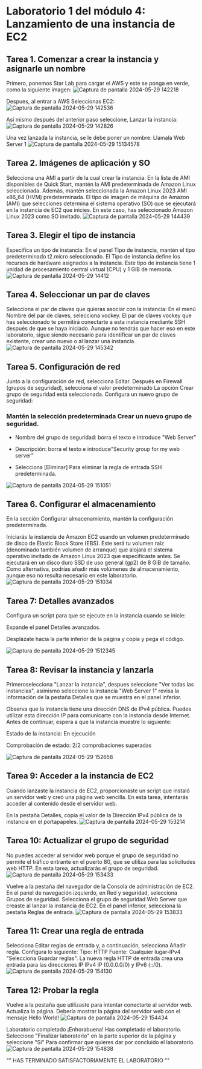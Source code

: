 # Laboratorio 1 del módulo 4: Lanzamiento de una instancia de EC2
## Tarea 1. Comenzar a crear la instancia y asignarle un nombre
Primero, ponemos Star Lab para cargar el AWS y este se ponga en verde, como la siguiente imagen:
![Captura de pantalla 2024-05-29 142218](https://github.com/Lila-Huanca/Trabajos-individuales-COMUNICACION-DE-DATOS-Y-REDES/assets/166184502/126b848e-c776-4047-993e-6b6d825952d2)

Despues, al entrar a AWS Seleccionas EC2:
![Captura de pantalla 2024-05-29 142536](https://github.com/Lila-Huanca/Trabajos-individuales-COMUNICACION-DE-DATOS-Y-REDES/assets/166184502/0252c52c-1b61-4bcb-ba8e-085557db683f)

Así mismo después del anterior paso seleccione, Lanzar la instancia:
![Captura de pantalla 2024-05-29 142826](https://github.com/Lila-Huanca/Trabajos-individuales-COMUNICACION-DE-DATOS-Y-REDES/assets/166184502/b2b5514d-def3-4596-9f72-5f0ff1d86ede)

Una vez lanzada la instancia, se le debe poner un nombre: Llamala Web Server 1
![Captura de pantalla 2024-05-29 15134578](https://github.com/Lila-Huanca/Trabajos-individuales-COMUNICACION-DE-DATOS-Y-REDES/assets/166184502/6e4bf162-2a70-481d-abd9-f8b5dc6b3956)

## Tarea 2. Imágenes de aplicación y SO
Selecciona una AMI a partir de la cual crear la instancia:
En la lista de AMI disponibles de Quick Start, mantén la AMI predeterminada de Amazon Linux seleccionada.
Además, mantén seleccionada la Amazon Linux 2023 AMI x86_64 (HVM) predeterminada.
El tipo de imagen de máquina de Amazon (AMI) que selecciones determina el sistema operativo (SO) que se ejecutará en la instancia de EC2 que inicies. En este caso, has seleccionado Amazon Linux 2023 como SO invitado.
![Captura de pantalla 2024-05-29 144439](https://github.com/Lila-Huanca/Trabajos-individuales-COMUNICACION-DE-DATOS-Y-REDES/assets/166184502/eea48b9e-cc23-426b-872d-372d6ad12d31)

## Tarea 3. Elegir el tipo de instancia
Especifica un tipo de instancia:
En el panel Tipo de instancia, mantén el tipo predeterminado t2.micro seleccionado.
El Tipo de instancia define los recursos de hardware asignados a la instancia. Este tipo de instancia tiene 1 unidad de procesamiento central virtual (CPU) y 1 GiB de memoria.
![Captura de pantalla 2024-05-29 14412](https://github.com/Lila-Huanca/Trabajos-individuales-COMUNICACION-DE-DATOS-Y-REDES/assets/166184502/1fe6e1b9-532c-4121-bca0-28a2fabc9eab)

## Tarea 4. Seleccionar un par de claves
Selecciona el par de claves que quieras asociar con la instancia:
En el menú Nombre del par de claves, selecciona vockey.
El par de claves vockey que has seleccionado te permitirá conectarte a esta instancia mediante SSH después de que se haya iniciado. Aunque no tendrás que hacer eso en este laboratorio, sigue siendo necesario para identificar un par de claves existente, crear uno nuevo o al lanzar una instancia.
![Captura de pantalla 2024-05-29 145342](https://github.com/Lila-Huanca/Trabajos-individuales-COMUNICACION-DE-DATOS-Y-REDES/assets/166184502/546efd9e-940a-4325-aaf8-270af8234f7e)

## Tarea 5. Configuración de red
Junto a la configuración de red, selecciona Editar. Después en Firewall (grupos de seguridad), selecciona el valor predeterminado La opción Crear grupo de seguridad está seleccionada.
Configura un nuevo grupo de seguridad:

### Mantén la selección predeterminada Crear un nuevo grupo de seguridad.
  
- Nombre del grupo de seguridad: borra el texto e introduce "Web Server"

- Descripción: borra el texto e introduce"Security group for my web server"

- Selecciona [Eliminar] Para eliminar la regla de entrada SSH predeterminada.

![Captura de pantalla 2024-05-29 151051](https://github.com/Lila-Huanca/Trabajos-individuales-COMUNICACION-DE-DATOS-Y-REDES/assets/166184502/1d408c7c-10b5-421a-a5f7-467649740ac9)

## Tarea 6. Configurar el almacenamiento
En la sección Configurar almacenamiento, mantén la configuración predeterminada.

Iniciarás la instancia de Amazon EC2 usando un volumen predeterminado de disco de Elastic Block Store (EBS). Este será tu volumen raíz (denominado también volumen de arranque) que alojará el sistema operativo invitado de Amazon Linux 2023 que especificaste antes. Se ejecutará en un disco duro SSD de uso general (gp2) de 8 GiB de tamaño. Como alternativa, podrías añadir más volúmenes de almacenamiento, aunque eso no resulta necesario en este laboratorio.
![Captura de pantalla 2024-05-29 151034](https://github.com/Lila-Huanca/Trabajos-individuales-COMUNICACION-DE-DATOS-Y-REDES/assets/166184502/cf04553a-b511-4328-ba6d-fc01e87d9fd1)

## Tarea 7: Detalles avanzados
Configura un script para que se ejecute en la instancia cuando se inicie:

Expande el panel Detalles avanzados.

Desplázate hacia la parte inferior de la página y copia y pega el código.

![Captura de pantalla 2024-05-29 1512345](https://github.com/Lila-Huanca/Trabajos-individuales-COMUNICACION-DE-DATOS-Y-REDES/assets/166184502/9cfd54f7-7e97-4fe4-aabc-b78158610d4c)

## Tarea 8: Revisar la instancia y lanzarla
Primeroselecciona "Lanzar la instancia", despues seleccione "Ver todas las instancias", asímismo seleccione la instancia "Web Server 1" revisa la información de la pestaña Detalles que se muestra en el panel inferior.

Observa que la instancia tiene una dirección DNS de IPv4 pública. Puedes utilizar esta dirección IP para comunicarte con la instancia desde Internet. Antes de continuar, espera a que la instancia muestre lo siguiente:

Estado de la instancia: En ejecución

Comprobación de estado: 2/2 comprobaciones superadas

![Captura de pantalla 2024-05-29 152658](https://github.com/Lila-Huanca/Trabajos-individuales-COMUNICACION-DE-DATOS-Y-REDES/assets/166184502/38e5f862-f7e8-486a-8b1a-c93e38194928)

## Tarea 9: Acceder a la instancia de EC2
Cuando lanzaste la instancia de EC2, proporcionaste un script que instaló un servidor web y creó una página web sencilla. En esta tarea, intentarás acceder al contenido desde el servidor web.

En la pestaña Detalles, copia el valor de la Dirección IPv4 pública de la instancia en el portapapeles.
![Captura de pantalla 2024-05-29 153214](https://github.com/Lila-Huanca/Trabajos-individuales-COMUNICACION-DE-DATOS-Y-REDES/assets/166184502/3d927784-049b-40cf-b1d7-a0b6c913d943)

## Tarea 10: Actualizar el grupo de seguridad
No puedes acceder al servidor web porque el grupo de seguridad no permite el tráfico entrante en el puerto 80, que se utiliza para las solicitudes web HTTP. En esta tarea, actualizarás el grupo de seguridad.
![Captura de pantalla 2024-05-29 153433](https://github.com/Lila-Huanca/Trabajos-individuales-COMUNICACION-DE-DATOS-Y-REDES/assets/166184502/4a9dcc93-194b-44ad-85c6-7f247a96cee4)

Vuelve a la pestaña del navegador de la Consola de administración de EC2. En el panel de navegación izquierdo, en Red y seguridad, selecciona Grupos de seguridad. Selecciona el grupo de seguridad Web Server que creaste al lanzar la instancia de EC2. En el panel inferior, selecciona la pestaña Reglas de entrada.
![Captura de pantalla 2024-05-29 153833](https://github.com/Lila-Huanca/Trabajos-individuales-COMUNICACION-DE-DATOS-Y-REDES/assets/166184502/a0a1722e-0b99-4f41-a9d2-9d22302f7d4c)

## Tarea 11: Crear una regla de entrada
Selecciona Editar reglas de entrada y, a continuación, selecciona Añadir regla.
Configura lo siguiente:
Tipo: HTTP
Fuente: Cualquier lugar-IPv4
"Selecciona Guardar reglas".
La nueva regla HTTP de entrada crea una entrada para las direcciones IP IPv4 IP (0.0.0.0/0) y IPv6 (::/0).
![Captura de pantalla 2024-05-29 154130](https://github.com/Lila-Huanca/Trabajos-individuales-COMUNICACION-DE-DATOS-Y-REDES/assets/166184502/f692a540-1264-46eb-9676-47bc72ca8d72)

## Tarea 12: Probar la regla
Vuelve a la pestaña que utilizaste para intentar conectarte al servidor web. Actualiza la página. Debería mostrar la página del servidor web con el mensaje Hello World!
![Captura de pantalla 2024-05-29 154434](https://github.com/Lila-Huanca/Trabajos-individuales-COMUNICACION-DE-DATOS-Y-REDES/assets/166184502/36068bd4-7783-450a-b2c3-142b2b14a62c)

Laboratorio completado
¡Enhorabuena! Has completado el laboratorio.
Seleccione "Finalizar laboratorio" en la parte superior de la página y seleccione "Sí" 
Para confirmar que quieres dar por concluido el laboratorio.
![Captura de pantalla 2024-05-29 154838](https://github.com/Lila-Huanca/Trabajos-individuales-COMUNICACION-DE-DATOS-Y-REDES/assets/166184502/77e86e0c-e8a0-4488-9172-29b5cb5dced4)

"" HAS TERMINADO SATISFACTORIAMENTE EL LABORATORIO ""
